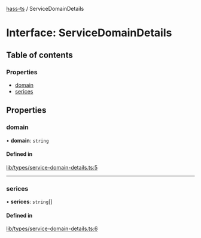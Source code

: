 [hass-ts](../README.md) / ServiceDomainDetails

# Interface: ServiceDomainDetails

## Table of contents

### Properties

- [domain](ServiceDomainDetails.md#domain)
- [serices](ServiceDomainDetails.md#serices)

## Properties

### domain

• **domain**: `string`

#### Defined in

[lib/types/service-domain-details.ts:5](https://github.com/benwainwright/hass-ts/blob/2754a39/src/lib/types/service-domain-details.ts#L5)

---

### serices

• **serices**: `string`[]

#### Defined in

[lib/types/service-domain-details.ts:6](https://github.com/benwainwright/hass-ts/blob/2754a39/src/lib/types/service-domain-details.ts#L6)
